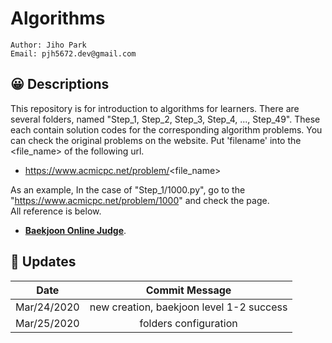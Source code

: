 # Algorithms

````
Author: Jiho Park
Email: pjh5672.dev@gmail.com
````

## :grinning: Descriptions

This repository is for introduction to algorithms for learners. There are several folders, named "Step_1, Step_2, Step_3, Step_4, ..., Step_49". These each contain solution codes for the corresponding algorithm problems. You can check the original problems on the website. Put 'filename' into the <file_name> of the following url.   

- https://www.acmicpc.net/problem/<file_name>  

As an example, In the case of "Step_1/1000.py", go to the "https://www.acmicpc.net/problem/1000" and check the page.  
All reference is below.  
- **[Baekjoon Online Judge](https://www.acmicpc.net)**.     


## :memo: Updates

| Date | Commit Message |
|:----:|:----:|
| Mar/24/2020 | new creation, baekjoon level 1-2 success |
| Mar/25/2020 | folders configuration |
